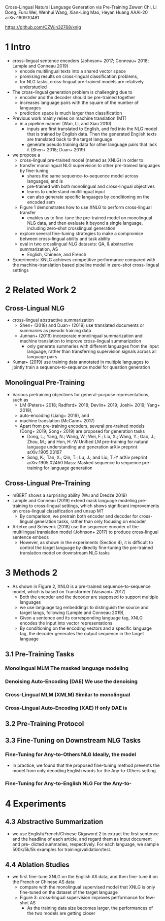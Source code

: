 Cross-Lingual Natural Language Generation via Pre-Training
Zewen Chi, Li Dong, Furu Wei, Wenhui Wang, Xian-Ling Mao, Heyan Huang
AAAI-20 arXiv:1909.10481

https://github.com/CZWin32768/xnlg

# 1 Intro

* cross-lingual sentence encoders
  (Johnson+ 2017; Conneau+ 2018; Lample and Conneau 2019)
  * encode multilingual texts into a shared vector space
  * promising results on cross-lingual classification problems,
  * for NLG tasks, cross-lingual pre-trained models are relatively understudied
* The cross-lingual generation problem is challenging due to
  * encoder and the decoder should be pre-trained together
  * increases language pairs with the square of the number of languages
  * prediction space is much larger than classification
* Previous work mainly relies on machine translation (MT)
  * in a pipeline manner (Wan, Li, and Xiao 2010)
    * inputs are first translated to English, and fed into the NLG model that is
      trained by English data. Then the generated English texts are translated
      back to the target language
    * generate pseudo training data for other language pairs that lack it
      (Shen+ 2018; Duan+ 2019)
* we propose a
  * cross-lingual pre-trained model (named as XNLG) in order to 
  * transfer monolingual NLG supervision to other pre-trained languages 
    by fine-tuning
    * shares the same sequence-to-sequence model across languages, and is
    * pre-trained with both monolingual and cross-lingual objectives
    * learns to understand multilingual input 
    * can also generate specific languages by conditioning on the encoded sem
  * Figure 1 demonstrates how to use XNLG to perform cross-lingual transfer
    * enables us to fine-tune the pre-trained model on monolingual NLG data, and
      then evaluate it beyond a single language,
      including zero-shot crosslingual generation
  * explore several fine-tuning strategies to make a compromise between
    cross-lingual ability and task ability
  * eval in two crosslingual NLG datasets: QA, & abstractive summarization, AS
    * English, Chinese, and French
* Experiments: XNLG achieves competitive performance compared with the
  machine-translation based pipeline model in zero-shot cross-lingual settings

# 2 Related Work 2

## Cross-Lingual NLG

* cross-lingual abstractive summarization
  * Shen+ (2018) and Duan+ (2019) use translated documents or summaries as
    pseudo training data
  * Junnan+ (2019) incorporate monolingual summarization and machine translation
    to improve cross-lingual summarization
    * only generate summaries with different languages from the input language,
      rather than transferring supervision signals across all language pairs
* Kumar+ (2019) use training data annotated in multiple languages to 
  jointly train a sequence-to-sequence model for question generation

## Monolingual Pre-Training

* Various pretraining objectives for general-purpose representations, such as
  * LM (Peters+ 2018; Radford+ 2018; Devlin+ 2019; Joshi+ 2019; Yang+ 2019),
  * auto-encoding (Liang+ 2019), and
  * machine translation (McCann+ 2017)
  * Apart from pre-training encoders,
    several pre-trained models (Dong+ 2019; Song+ 2019) are proposed for
    generation tasks
    * Dong, L.; Yang, N.; Wang, W.; Wei, F.; Liu, X.; Wang, Y.; Gao, J.; 
      Zhou, M.; and Hon, H.-W
      Unified LM pre-training for natural language understanding and generation
      arXiv preprint arXiv:1905.03197
    * Song, K.; Tan, X.; Qin, T.; Lu, J.; and Liu, T.-Y
      arXiv preprint arXiv:1905.02450
      Mass: Masked sequence to sequence pre-training for language generation

## Cross-Lingual Pre-Training

* mBERT shows a surprising ability (Wu and Dredze 2019)
* Lample and Conneau (2019) extend mask language modeling pre-training to
  cross-lingual settings, which shows 
  significant improvements on cross-lingual classification and unsup MT
  * By comparison, we pretrain both encoder and decoder for cross-lingual
    generation tasks, rather than only focusing on encoder
* Artetxe and Schwenk (2018) use the sequence encoder of the multilingual
  translation model (Johnson+ 2017) to produce cross-lingual sentence embeds
  * However, as shown in the experiments (Section 4), 
    it is difficult to control the target language by directly fine-tuning the
    pre-trained translation model on downstream NLG tasks

# 3 Methods 2

* As shown in Figure 2, XNLG is a pre-trained sequence-to-sequence model,
  which is based on Transformer (Vaswani+ 2017)
  * Both the encoder and the decoder are supposed to support multiple languages
  * we use language tag embeddings to distinguish the source and target langs,
    following (Lample and Conneau 2019),
  * Given a sentence and its corresponding language tag, 
    XNLG encodes the input into vector representations
  * By conditioning on the encoding vectors and a specific language tag, the
    decoder generates the output sequence in the target language

## 3.1 Pre-Training Tasks

### Monolingual MLM The masked language modeling

### Denoising Auto-Encoding (DAE) We use the denoising

### Cross-Lingual MLM (XMLM) Similar to monolingual

### Cross-Lingual Auto-Encoding (XAE) If only DAE is

## 3.2 Pre-Training Protocol

## 3.3 Fine-Tuning on Downstream NLG Tasks

### Fine-Tuning for Any-to-Others NLG Ideally, the model

* In practice, we found that the proposed fine-tuning method prevents the
  model from only decoding English words for the Any-to-Others setting

### Fine-Tuning for Any-to-English NLG For the Any-to-

# 4 Experiments

## 4.3 Abstractive Summarization

* we use English/French/Chinese Gigaword 2 to extract the first sentence and
  the headline of each article, and regard them as input document and pre-
  dicted summaries, respectively. For each language, we sample 500k/5k/5k
  examples for training/validation/test.

## 4.4 Ablation Studies

* we first fine-tune XNLG on the English AS data, and
  then fine-tune it on the French or Chinese AS data
  * compare with the monolingual supervised model that XNLG is
    only fine-tuned on the dataset of the target language
  * Figure 3: cross-lingual supervision improves performance for few-shot AS
    * As the training data size becomes larger, the performances of the
      two models are getting closer
